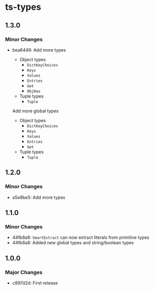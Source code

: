 # ts-types

## 1.3.0

### Minor Changes

- bea6449: Add more types
  - Object types
    - `DictKeyChoices`
    - `Keys`
    - `Values`
    - `Entries`
    - `Get`
    - `ObjHas`
  - Tuple types
    - `Tuple`

  Add more global types
  - Object types
    - `DictKeyChoices`
    - `Keys`
    - `Values`
    - `Entries`
    - `Get`
  - Tuple types
    - `Tuple`

## 1.2.0

### Minor Changes

- a5e8be5: Add more types

## 1.1.0

### Minor Changes

- 44fb8a8: `SmartExtract` can now extract literals from primitive types
- 44fb8a8: Added new global types and string/boolean types

## 1.0.0

### Major Changes

- c897d2d: First release
